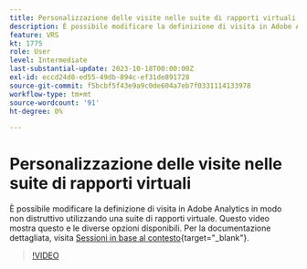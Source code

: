 ```yaml
---
title: Personalizzazione delle visite nelle suite di rapporti virtuali
description: È possibile modificare la definizione di visita in Adobe Analytics in modo non distruttivo utilizzando una suite di rapporti virtuale. Questo video mostra questo e le diverse opzioni disponibili.
feature: VRS
kt: 1775
role: User
level: Intermediate
last-substantial-update: 2023-10-18T00:00:00Z
exl-id: eccd24d8-ed55-49db-894c-ef31de891728
source-git-commit: f5bcbf5f43e9a9c0de604a7eb7f0331114133978
workflow-type: tm+mt
source-wordcount: '91'
ht-degree: 0%

---
```


# Personalizzazione delle visite nelle suite di rapporti virtuali

È possibile modificare la definizione di visita in Adobe Analytics in modo non distruttivo utilizzando una suite di rapporti virtuale. Questo video mostra questo e le diverse opzioni disponibili. Per la documentazione dettagliata, visita [Sessioni in base al contesto](https://experienceleague.adobe.com/docs/analytics/components/virtual-report-suites/vrs-mobile-visit-processing.html){target="_blank"}.

>[!VIDEO](https://video.tv.adobe.com/v/23545/?quality=12&learn=on)
